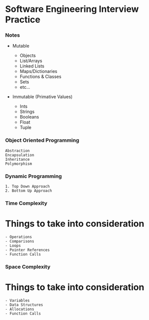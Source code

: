 Software Engineering Interview Practice
===

### Notes
- Mutable
  - Objects
  - List/Arrays
  - Linked Lists
  - Maps/Dictionaries
  - Functions & Classes
  - Sets
  - etc...

- Immutable (Primative Values)
  - Ints
  - Strings
  - Booleans
  - Float
  - Tuple


### Object Oriented Programming
```
Abstraction 
Encapsulation
Inheritance
Polymorphism
```
### Dynamic Programming
```
1. Top Down Approach
2. Bottom Up Approach
```

### Time Complexity
# Things to take into consideration
```
- Operations
- Comparisons
- Loops
- Pointer References
- Function Calls
```

### Space Complexity
# Things to take into consideration
```
- Variables
- Data Structures
- Allocations
- Function Calls
```